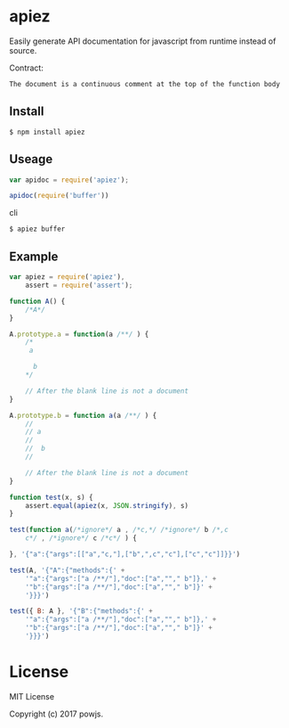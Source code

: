 # apiez

Easily generate API documentation for javascript from runtime instead of source.

Contract:

	The document is a continuous comment at the top of the function body

## Install

```shell
$ npm install apiez
```

## Useage

```js
var apidoc = require('apiez');

apidoc(require('buffer'))
```

cli

```shell
$ apiez buffer
```

## Example

```js
var apiez = require('apiez'),
	assert = require('assert');

function A() {
	/*A*/
}

A.prototype.a = function(a /**/ ) {
	/*
	 a

	  b
	*/

	// After the blank line is not a document
}

A.prototype.b = function a(a /**/ ) {
	//
	// a
	//
	//  b
	//

	// After the blank line is not a document
}

function test(x, s) {
	assert.equal(apiez(x, JSON.stringify), s)
}

test(function a(/*ignore*/ a , /*c,*/ /*ignore*/ b /*,c
	c*/ , /*ignore*/ c /*c*/ ) {

}, '{"a":{"args":[["a","c,"],["b",",c","c"],["c","c"]]}}')

test(A, '{"A":{"methods":{' +
	'"a":{"args":["a /**/"],"doc":["a",""," b"]},' +
	'"b":{"args":["a /**/"],"doc":["a",""," b"]}' +
	'}}}')

test({ B: A }, '{"B":{"methods":{' +
	'"a":{"args":["a /**/"],"doc":["a",""," b"]},' +
	'"b":{"args":["a /**/"],"doc":["a",""," b"]}' +
	'}}}')
```

# License

MIT License

Copyright (c) 2017 powjs.
